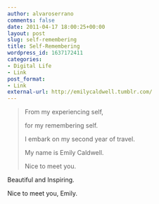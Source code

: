 ```yaml
---
author: alvaroserrano
comments: false
date: 2011-04-17 18:00:25+00:00
layout: post
slug: self-remembering
title: Self-Remembering
wordpress_id: 1637172411
categories:
- Digital Life
- Link
post_format:
- Link
external-url: http://emilycaldwell.tumblr.com/
---
```


<blockquote>From my experiencing self,  

for my remembering self.  

I embark on my second year of travel.  

My name is Emily Caldwell.  

Nice to meet you.</blockquote>


Beautiful and Inspiring.

Nice to meet you, Emily.
